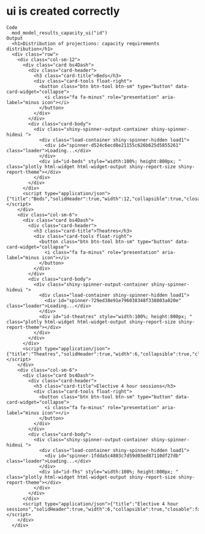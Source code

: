 # ui is created correctly

    Code
      mod_model_results_capacity_ui("id")
    Output
      <h1>Distribution of projections: capacity requirements distribution</h1>
      <div class="row">
        <div class="col-sm-12">
          <div class="card bs4Dash">
            <div class="card-header">
              <h3 class="card-title">Beds</h3>
              <div class="card-tools float-right">
                <button class="btn btn-tool btn-sm" type="button" data-card-widget="collapse">
                  <i class="fa fa-minus" role="presentation" aria-label="minus icon"></i>
                </button>
              </div>
            </div>
            <div class="card-body">
              <div class="shiny-spinner-output-container shiny-spinner-hideui ">
                <div class="load-container shiny-spinner-hidden load1">
                  <div id="spinner-d524c6ecd8e21155c626b625d5855261" class="loader">Loading...</div>
                </div>
                <div id="id-beds" style="width:100%; height:800px; " class="plotly html-widget html-widget-output shiny-report-size shiny-report-theme"></div>
              </div>
            </div>
          </div>
          <script type="application/json">{"title":"Beds","solidHeader":true,"width":12,"collapsible":true,"closable":false,"maximizable":false,"gradient":false}</script>
        </div>
        <div class="col-sm-6">
          <div class="card bs4Dash">
            <div class="card-header">
              <h3 class="card-title">Theatres</h3>
              <div class="card-tools float-right">
                <button class="btn btn-tool btn-sm" type="button" data-card-widget="collapse">
                  <i class="fa fa-minus" role="presentation" aria-label="minus icon"></i>
                </button>
              </div>
            </div>
            <div class="card-body">
              <div class="shiny-spinner-output-container shiny-spinner-hideui ">
                <div class="load-container shiny-spinner-hidden load1">
                  <div id="spinner-729ed38e91e796038348f338803a820e" class="loader">Loading...</div>
                </div>
                <div id="id-theatres" style="width:100%; height:800px; " class="plotly html-widget html-widget-output shiny-report-size shiny-report-theme"></div>
              </div>
            </div>
          </div>
          <script type="application/json">{"title":"Theatres","solidHeader":true,"width":6,"collapsible":true,"closable":false,"maximizable":false,"gradient":false}</script>
        </div>
        <div class="col-sm-6">
          <div class="card bs4Dash">
            <div class="card-header">
              <h3 class="card-title">Elective 4 hour sessions</h3>
              <div class="card-tools float-right">
                <button class="btn btn-tool btn-sm" type="button" data-card-widget="collapse">
                  <i class="fa fa-minus" role="presentation" aria-label="minus icon"></i>
                </button>
              </div>
            </div>
            <div class="card-body">
              <div class="shiny-spinner-output-container shiny-spinner-hideui ">
                <div class="load-container shiny-spinner-hidden load1">
                  <div id="spinner-1fdda5c4803c7d59d03ed87110df27db" class="loader">Loading...</div>
                </div>
                <div id="id-fhs" style="width:100%; height:800px; " class="plotly html-widget html-widget-output shiny-report-size shiny-report-theme"></div>
              </div>
            </div>
          </div>
          <script type="application/json">{"title":"Elective 4 hour sessions","solidHeader":true,"width":6,"collapsible":true,"closable":false,"maximizable":false,"gradient":false}</script>
        </div>
      </div>

